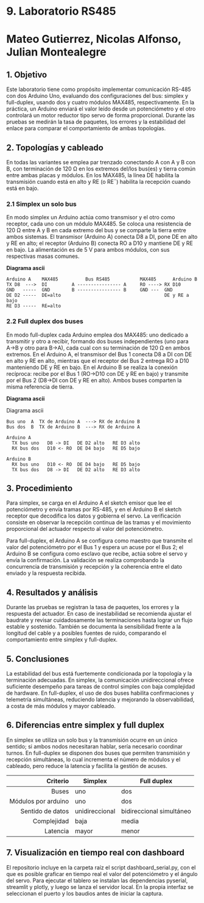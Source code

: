 # 9. Laboratorio RS485

# Mateo Gutierrez, Nicolas Alfonso, Julian Montealegre

## 1. Objetivo
Este laboratorio tiene como propósito implementar comunicación RS-485 con dos Arduino Uno, evaluando dos configuraciones del bus: simplex y full-duplex, usando dos y cuatro módulos MAX485, respectivamente. En la práctica, un Arduino enviará el valor leído desde un potenciómetro y el otro controlará un motor reductor tipo servo de forma proporcional. Durante las pruebas se medirán la tasa de paquetes, los errores y la estabilidad del enlace para comparar el comportamiento de ambas topologías.

## 2. Topologías y cableado
En todas las variantes se emplea par trenzado conectando A con A y B con B, con terminación de 120 Ω en los extremos del/los bus(es) y tierra común entre ambas placas y módulos. En los MAX485, la línea DE habilita la transmisión cuando está en alto y RE (o RE¯) habilita la recepción cuando está en bajo.

### 2.1 Simplex un solo bus
En modo simplex un Arduino actúa como transmisor y el otro como receptor, cada uno con un módulo MAX485. Se coloca una resistencia de 120 Ω entre A y B en cada extremo del bus y se comparte la tierra entre ambos sistemas. El transmisor (Arduino A) conecta D8 a DI, pone DE en alto y RE en alto; el receptor (Arduino B) conecta RO a D10 y mantiene DE y RE en bajo. La alimentación es de 5 V para ambos módulos, con sus respectivas masas comunes.

**Diagrama ascii**
```
Arduino A    MAX485          Bus RS485           MAX485      Arduino B
TX D8  --->  DI         A ---------------- A     RO ----> RX D10
GND   -----  GND        B ---------------- B     GND ---  GND
DE D2 -----  DE=alto                                      DE y RE a bajo
RE D3 -----  RE=alto
```

### 2.2 Full duplex dos buses
En modo full-duplex cada Arduino emplea dos MAX485: uno dedicado a transmitir y otro a recibir, formando dos buses independientes (uno para A→B y otro para B→A), cada cual con su terminación de 120 Ω en ambos extremos. En el Arduino A, el transmisor del Bus 1 conecta D8 a DI con DE en alto y RE en alto, mientras que el receptor del Bus 2 entrega RO a D10 manteniendo DE y RE en bajo. En el Arduino B se realiza la conexión recíproca: recibe por el Bus 1 (RO→D10 con DE y RE en bajo) y transmite por el Bus 2 (D8→DI con DE y RE en alto). Ambos buses comparten la misma referencia de tierra.

**Diagrama ascii**


Diagrama ascii
```
Bus uno  A  TX de Arduino A  ---> RX de Arduino B
Bus dos  B  TX de Arduino B  ---> RX de Arduino A

Arduino A
  TX bus uno   D8 -> DI   DE D2 alto   RE D3 alto
  RX bus dos   D10 <- RO  DE D4 bajo   RE D5 bajo

Arduino B
  RX bus uno   D10 <- RO  DE D4 bajo   RE D5 bajo
  TX bus dos   D8 -> DI   DE D2 alto   RE D3 alto
```


## 3. Procedimiento
Para simplex, se carga en el Arduino A el sketch emisor que lee el potenciómetro y envía tramas por RS-485, y en el Arduino B el sketch receptor que decodifica los datos y gobierna el servo. La verificación consiste en observar la recepción continua de las tramas y el movimiento proporcional del actuador respecto al valor del potenciómetro.

Para full-duplex, el Arduino A se configura como maestro que transmite el valor del potenciómetro por el Bus 1 y espera un acuse por el Bus 2; el Arduino B se configura como esclavo que recibe, actúa sobre el servo y envía la confirmación. La validación se realiza comprobando la concurrencia de transmisión y recepción y la coherencia entre el dato enviado y la respuesta recibida.

## 4. Resultados y análisis
Durante las pruebas se registran la tasa de paquetes, los errores y la respuesta del actuador. En caso de inestabilidad se recomienda ajustar el baudrate y revisar cuidadosamente las terminaciones hasta lograr un flujo estable y sostenido. También se documenta la sensibilidad frente a la longitud del cable y a posibles fuentes de ruido, comparando el comportamiento entre simplex y full-duplex.

## 5. Conclusiones
La estabilidad del bus está fuertemente condicionada por la topología y la terminación adecuadas. En simplex, la comunicación unidireccional ofrece suficiente desempeño para tareas de control simples con baja complejidad de hardware. En full-duplex, el uso de dos buses habilita confirmaciones y telemetría simultáneas, reduciendo latencia y mejorando la observabilidad, a costa de más módulos y mayor cableado.

## 6. Diferencias entre simplex y full duplex
En simplex se utiliza un solo bus y la transmisión ocurre en un único sentido; si ambos nodos necesitaran hablar, sería necesario coordinar turnos. En full-duplex se disponen dos buses que permiten transmisión y recepción simultáneas, lo cual incrementa el número de módulos y el cableado, pero reduce la latencia y facilita la gestión de acuses.

| Criterio | Simplex | Full duplex |
|---------:|---------|-------------|
| Buses | uno | dos |
| Módulos por arduino | uno | dos |
| Sentido de datos | unidireccional | bidireccional simultáneo |
| Complejidad | baja | media |
| Latencia | mayor | menor |

## 7. Visualización en tiempo real con dashboard
El repositorio incluye en la carpeta raíz el script dashboard_serial.py, con el que es posible graficar en tiempo real el valor del potenciómetro y el ángulo del servo. Para ejecutar el tablero se instalan las dependencias pyserial, streamlit y plotly, y luego se lanza el servidor local. En la propia interfaz se seleccionan el puerto y los baudios antes de iniciar la captura.


